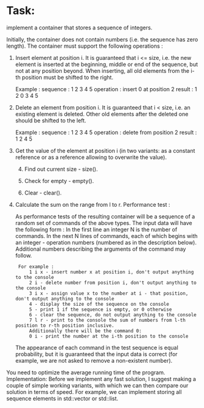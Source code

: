 # Task: 
implement a container that stores a sequence of integers.

Initially, the container does not contain numbers (i.e. the sequence has zero length).
The container must support the following operations :
	
1. Insert element at position i. It is guaranteed that i <= size, i.e. the new element is inserted at the beginning, middle or end of the sequence, but not at any position beyond. When inserting, all old elements from the i-th position must be shifted to the right.

	Example :
	sequence :	1 2 3 4 5
	operation :	insert 0 at position 2
	result :	1 2 0 3 4 5

2.  Delete an element from position i. It is guaranteed that i < size, i.e. an existing element is deleted. Other old elements after the deleted one should be shifted to the left.

	Example :
	sequence :	1 2 3 4 5
	operation :	delete from position 2
	result :	1 2 4 5
  
3. Get the value of the element at position i (in two variants: as a constant reference or as a reference allowing to overwrite the value).

	4. Find out current size - size().

	5. Check for empty - empty().

	6. Clear - clear().

7. Calculate the sum on the range from l to r.
	Performance test :
  
	As performance tests of the resulting container will be a sequence of a random set of commands of the above types. The input data will have the following form :
		In the first line an integer N is the number of commands.
		In the next N lines of commands, each of which begins with an integer - operation numbers (numbered as in the description below). Additional numbers describing the arguments of the command may follow.
    
		For example :
			1 i x - insert number x at position i, don't output anything to the console
			2 i - delete number from position i, don't output anything to the console
			3 i x - assign value x to the number at i - that position, don't output anything to the console
			4 - display the size of the sequence on the console
			5 - print 1 if the sequence is empty, or 0 otherwise
			6 - clear the sequence, do not output anything to the console
			7 l r - print to the console the sum of numbers from l-th position to r-th position inclusive.
			Additionally there will be the command 0:
			0 i - print the number at the i-th position to the console
      
	The appearance of each command in the test sequence is equal probability, but it is guaranteed that the input data is correct (for example, we are not asked to remove a non-existent number).
  
  You need to optimize the average running time of the program.
Implementation:
	Before we implement any fast solution, I suggest making a couple of simple working variants, with which we can then compare our solution in terms of speed.
	For example, we can implement storing all sequence elements in std::vector or std::list.
